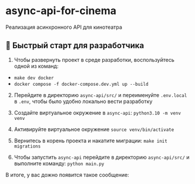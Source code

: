 # async-api-for-cinema
Реализация асинхронного API для кинотеатра

## 🚀 Быстрый старт для разработчика

1. Чтобы развернуть проект в среде разработки, воспользуйтесь одной из команд: 
- `make dev docker`
- `docker compose -f docker-compose.dev.yml up --build`

2. Перейдите в директорию `async-api/src/` и переименуйте `.env.local` в `.env`, чтобы было удобно локально вести разработку

3. Создайте виртуальное окружение в `async-api`: `python3.10 -m venv venv`

4. Активируйте виртуальное окружение `source venv/bin/activate`

5. Вернитесь в корень проекта и накатите миграции: `make init migrations`

6. Чтобы запустить `async-api` перейдите в директорию `async-api/src/` и выполните команду: `python main.py`

В итоге, у вас дожно появится такое сообщение:

```commandline

```